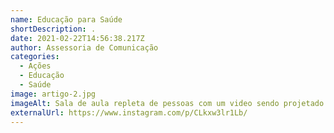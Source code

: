 ```yaml
---
name: Educação para Saúde
shortDescription: .
date: 2021-02-22T14:56:38.217Z
author: Assessoria de Comunicação
categories:
  - Ações
  - Educação
  - Saúde
image: artigo-2.jpg
imageAlt: Sala de aula repleta de pessoas com um video sendo projetado na parede
externalUrl: https://www.instagram.com/p/CLkxw3lr1Lb/
---
```

